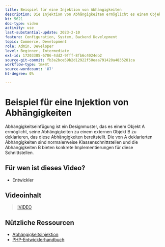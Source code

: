 ```yaml
---
title: Beispiel für eine Injektion von Abhängigkeiten
description: Die Injektion von Abhängigkeiten ermöglicht es einem Objekt, seine Abhängigkeiten zu deklarieren, die von einem externen Objekt bereitgestellt werden, wodurch Flexibilität und Modularität gefördert werden.
kt: 5621
doc-type: video
activity: use
last-substantial-update: 2023-2-10
feature: Configuration, System, Backend Development
topic: Commerce, Development
role: Admin, Developer
level: Beginner, Intermediate
exl-id: 17203385-6786-4dd2-9fff-8fb6c4024eb2
source-git-commit: fb3a2bce59b2d12922f50eaa791420a4835281ca
workflow-type: tm+mt
source-wordcount: '87'
ht-degree: 0%

---
```


# Beispiel für eine Injektion von Abhängigkeiten

Abhängigkeitseinfügung ist ein Designmuster, das es einem Objekt A ermöglicht, seine Abhängigkeiten zu einem externen Objekt B zu deklarieren, das diese Abhängigkeiten bereitstellt. Die von A deklarierten Abhängigkeiten sind normalerweise Klassenschnittstellen und die Abhängigkeiten B bieten konkrete Implementierungen für diese Schnittstellen.

## Für wen ist dieses Video?

- Entwickler

## Videoinhalt

>[!VIDEO](https://video.tv.adobe.com/v/35799?quality=12&learn=on)

## Nützliche Ressourcen

- [Abhängigkeitsinjektion](https://developer.adobe.com/commerce/php/development/components/dependency-injection/)
- [PHP-Entwicklerhandbuch](https://developer.adobe.com/commerce/php/development/)
